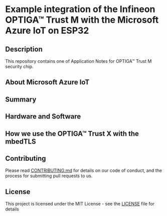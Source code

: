 # Example integration of the Infineon OPTIGA&trade; Trust M with the Microsoft Azure IoT on ESP32

## Description

This repository contains one of Application Notes for OPTIGA™ Trust M security chip.

## About Microsoft Azure IoT

## Summary

## Hardware and Software

## How we use the OPTIGA™ Trust X with the mbedTLS

## Contributing
Please read [CONTRIBUTING.md](https://github.com/Infineon/arduino-optiga-trust-x/blob/master/CONTRIBUTING.md) for details on our code of conduct, and the process for submitting pull requests to us.

## License
This project is licensed under the MIT License - see the [LICENSE](LICENSE) file for details
